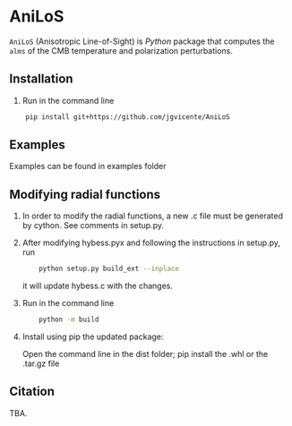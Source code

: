 # AniLoS

`AniLoS` (Anisotropic Line-of-Sight) is _Python_ package that computes the `alms` of the CMB temperature and polarization perturbations.

## Installation

1. Run in the command line

```bash
    pip install git+https://github.com/jgvicente/AniLoS
```

## Examples

Examples can be found in examples folder

## Modifying radial functions

1. In order to modify the radial functions, a new .c file must be generated by cython. See comments in setup.py.

2. After modifying hybess.pyx and following the instructions in setup.py, run

    ```bash
        python setup.py build_ext --inplace
    ```

    it will update hybess.c with the changes.

3. Run in the command line

    ```bash
        python -m build
    ```

4. Install using pip the updated package:

    Open the command line in the dist folder;
    pip install the .whl or the .tar.gz file

## Citation

TBA.
